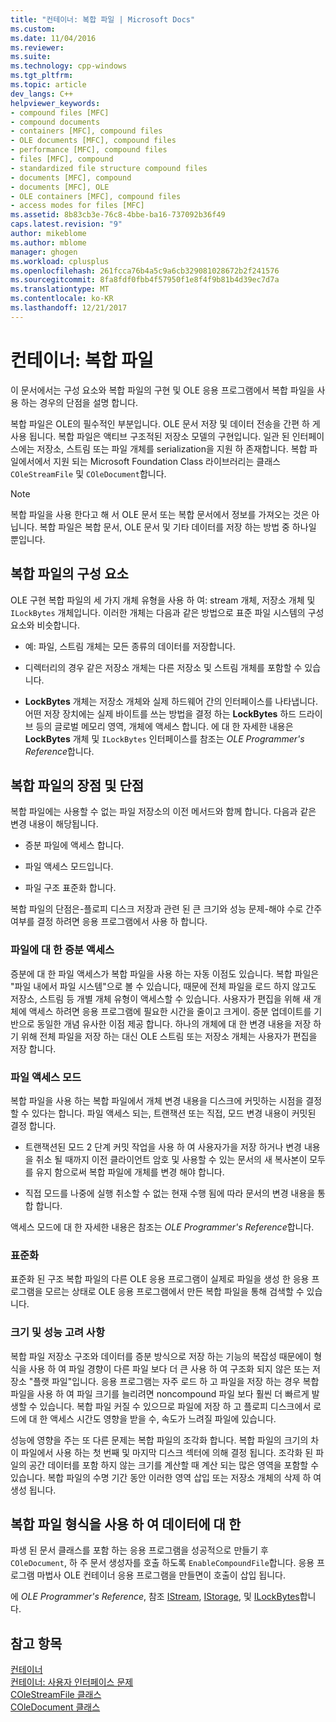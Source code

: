 ```yaml
---
title: "컨테이너: 복합 파일 | Microsoft Docs"
ms.custom: 
ms.date: 11/04/2016
ms.reviewer: 
ms.suite: 
ms.technology: cpp-windows
ms.tgt_pltfrm: 
ms.topic: article
dev_langs: C++
helpviewer_keywords:
- compound files [MFC]
- compound documents
- containers [MFC], compound files
- OLE documents [MFC], compound files
- performance [MFC], compound files
- files [MFC], compound
- standardized file structure compound files
- documents [MFC], compound
- documents [MFC], OLE
- OLE containers [MFC], compound files
- access modes for files [MFC]
ms.assetid: 8b83cb3e-76c8-4bbe-ba16-737092b36f49
caps.latest.revision: "9"
author: mikeblome
ms.author: mblome
manager: ghogen
ms.workload: cplusplus
ms.openlocfilehash: 261fcca76b4a5c9a6cb329081028672b2f241576
ms.sourcegitcommit: 8fa8fdf0fbb4f57950f1e8f4f9b81b4d39ec7d7a
ms.translationtype: MT
ms.contentlocale: ko-KR
ms.lasthandoff: 12/21/2017
---
```

# <a name="containers-compound-files"></a>컨테이너: 복합 파일
이 문서에서는 구성 요소와 복합 파일의 구현 및 OLE 응용 프로그램에서 복합 파일을 사용 하는 경우의 단점을 설명 합니다.  
  
 복합 파일은 OLE의 필수적인 부분입니다. OLE 문서 저장 및 데이터 전송을 간편 하 게 사용 됩니다. 복합 파일은 액티브 구조적된 저장소 모델의 구현입니다. 일관 된 인터페이스에는 저장소, 스트림 또는 파일 개체를 serialization을 지원 하 존재합니다. 복합 파일에서에서 지원 되는 Microsoft Foundation Class 라이브러리는 클래스 `COleStreamFile` 및 `COleDocument`합니다.  
  
> [!NOTE]
>  복합 파일을 사용 한다고 해 서 OLE 문서 또는 복합 문서에서 정보를 가져오는 것은 아닙니다. 복합 파일은 복합 문서, OLE 문서 및 기타 데이터를 저장 하는 방법 중 하나일 뿐입니다.  
  
##  <a name="_core_components_of_a_compound_file"></a>복합 파일의 구성 요소  
 OLE 구현 복합 파일의 세 가지 개체 유형을 사용 하 여: stream 개체, 저장소 개체 및 `ILockBytes` 개체입니다. 이러한 개체는 다음과 같은 방법으로 표준 파일 시스템의 구성 요소와 비슷합니다.  
  
-   예: 파일, 스트림 개체는 모든 종류의 데이터를 저장합니다.  
  
-   디렉터리의 경우 같은 저장소 개체는 다른 저장소 및 스트림 개체를 포함할 수 있습니다.  
  
-   **LockBytes** 개체는 저장소 개체와 실제 하드웨어 간의 인터페이스를 나타냅니다. 어떤 저장 장치에는 실제 바이트를 쓰는 방법을 결정 하는 **LockBytes** 하드 드라이브 등의 글로벌 메모리 영역, 개체에 액세스 합니다. 에 대 한 자세한 내용은 **LockBytes** 개체 및 `ILockBytes` 인터페이스를 참조는 *OLE Programmer's Reference*합니다.  
  
##  <a name="_core_advantages_and_disadvantages_of_compound_files"></a>복합 파일의 장점 및 단점  
 복합 파일에는 사용할 수 없는 파일 저장소의 이전 메서드와 함께 합니다. 다음과 같은 변경 내용이 해당됩니다.  
  
-   증분 파일에 액세스 합니다.  
  
-   파일 액세스 모드입니다.  
  
-   파일 구조 표준화 합니다.  
  
 복합 파일의 단점은-플로피 디스크 저장과 관련 된 큰 크기와 성능 문제-해야 수로 간주 여부를 결정 하려면 응용 프로그램에서 사용 하 합니다.  
  
###  <a name="_core_incremental_access_to_files"></a>파일에 대 한 증분 액세스  
 증분에 대 한 파일 액세스가 복합 파일을 사용 하는 자동 이점도 있습니다. 복합 파일은 "파일 내에서 파일 시스템"으로 볼 수 있습니다, 때문에 전체 파일을 로드 하지 않고도 저장소, 스트림 등 개별 개체 유형이 액세스할 수 있습니다. 사용자가 편집을 위해 새 개체에 액세스 하려면 응용 프로그램에 필요한 시간을 줄이고 크게이. 증분 업데이트를 기반으로 동일한 개념 유사한 이점 제공 합니다. 하나의 개체에 대 한 변경 내용을 저장 하기 위해 전체 파일을 저장 하는 대신 OLE 스트림 또는 저장소 개체는 사용자가 편집을 저장 합니다.  
  
###  <a name="_core_file_access_modes"></a>파일 액세스 모드  
 복합 파일을 사용 하는 복합 파일에서 개체 변경 내용을 디스크에 커밋하는 시점을 결정할 수 있다는 합니다. 파일 액세스 되는, 트랜잭션 또는 직접, 모드 변경 내용이 커밋된 결정 합니다.  
  
-   트랜잭션된 모드 2 단계 커밋 작업을 사용 하 여 사용자가을 저장 하거나 변경 내용을 취소 될 때까지 이전 클라이언트 암호 및 사용할 수 있는 문서의 새 복사본이 모두를 유지 함으로써 복합 파일에 개체를 변경 해야 합니다.  
  
-   직접 모드를 나중에 실행 취소할 수 없는 현재 수행 됨에 따라 문서의 변경 내용을 통합 합니다.  
  
 액세스 모드에 대 한 자세한 내용은 참조는 *OLE Programmer's Reference*합니다.  
  
###  <a name="_core_standardization"></a>표준화  
 표준화 된 구조 복합 파일의 다른 OLE 응용 프로그램이 실제로 파일을 생성 한 응용 프로그램을 모르는 상태로 OLE 응용 프로그램에서 만든 복합 파일을 통해 검색할 수 있습니다.  
  
###  <a name="_core_size_and_performance_considerations"></a>크기 및 성능 고려 사항  
 복합 파일 저장소 구조와 데이터를 증분 방식으로 저장 하는 기능의 복잡성 때문에이 형식을 사용 하 여 파일 경향이 다른 파일 보다 더 큰 사용 하 여 구조화 되지 않은 또는 저장소 "플랫 파일"입니다. 응용 프로그램는 자주 로드 하 고 파일을 저장 하는 경우 복합 파일을 사용 하 여 파일 크기를 늘리려면 noncompound 파일 보다 훨씬 더 빠르게 발생할 수 있습니다. 복합 파일 커질 수 있으므로 파일에 저장 하 고 플로피 디스크에서 로드에 대 한 액세스 시간도 영향을 받을 수, 속도가 느려질 파일에 있습니다.  
  
 성능에 영향을 주는 또 다른 문제는 복합 파일의 조각화 합니다. 복합 파일의 크기의 차이 파일에서 사용 하는 첫 번째 및 마지막 디스크 섹터에 의해 결정 됩니다. 조각화 된 파일의 공간 데이터를 포함 하지 않는 크기를 계산할 때 계산 되는 많은 영역을 포함할 수 있습니다. 복합 파일의 수명 기간 동안 이러한 영역 삽입 또는 저장소 개체의 삭제 하 여 생성 됩니다.  
  
##  <a name="_core_using_compound_files_format_for_your_data"></a>복합 파일 형식을 사용 하 여 데이터에 대 한  
 파생 된 문서 클래스를 포함 하는 응용 프로그램을 성공적으로 만들기 후 `COleDocument`, 하 주 문서 생성자를 호출 하도록 `EnableCompoundFile`합니다. 응용 프로그램 마법사 OLE 컨테이너 응용 프로그램을 만들면이 호출이 삽입 됩니다.  
  
 에 *OLE Programmer's Reference*, 참조 [IStream](http://msdn.microsoft.com/library/windows/desktop/aa380034), [IStorage](http://msdn.microsoft.com/library/windows/desktop/aa380015), 및 [ILockBytes](http://msdn.microsoft.com/library/windows/desktop/aa379238)합니다.  
  
## <a name="see-also"></a>참고 항목  
 [컨테이너](../mfc/containers.md)   
 [컨테이너: 사용자 인터페이스 문제](../mfc/containers-user-interface-issues.md)   
 [COleStreamFile 클래스](../mfc/reference/colestreamfile-class.md)   
 [COleDocument 클래스](../mfc/reference/coledocument-class.md)
